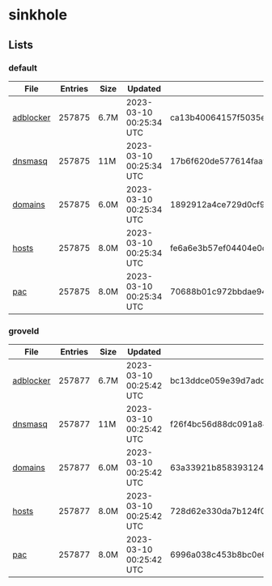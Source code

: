 # sinkhole

## Lists

### default

|File|Entries|Size|Updated|Hash|
|-|-|-|-|-|
|[adblocker](https://raw.githubusercontent.com/groveld/sinkhole/lists/default/adblocker.txt)|257875|6.7M|2023-03-10 00:25:34 UTC|ca13b40064157f5035ee05d70ff4952a8539643ec75956df295a1f3a8a40c48d|
|[dnsmasq](https://raw.githubusercontent.com/groveld/sinkhole/lists/default/dnsmasq.txt)|257875|11M|2023-03-10 00:25:34 UTC|17b6f620de577614faa970c4aa12de8710c39d9406ef8ac1ac924ded97f5d777|
|[domains](https://raw.githubusercontent.com/groveld/sinkhole/lists/default/domains.txt)|257875|6.0M|2023-03-10 00:25:34 UTC|1892912a4ce729d0cf9ebf17ff6fbc68f93c1d93805de6dc2cd802003dd20eb6|
|[hosts](https://raw.githubusercontent.com/groveld/sinkhole/lists/default/hosts.txt)|257875|8.0M|2023-03-10 00:25:34 UTC|fe6a6e3b57ef04404e0d2bc1133ff2e3224d3091fa5f9d026fe13784f3e8a1b9|
|[pac](https://raw.githubusercontent.com/groveld/sinkhole/lists/default/pac.txt)|257875|8.0M|2023-03-10 00:25:34 UTC|70688b01c972bbdae9413538a5775121c57148e45091c2950b5c50156b322dea|

### groveld

|File|Entries|Size|Updated|Hash|
|-|-|-|-|-|
|[adblocker](https://raw.githubusercontent.com/groveld/sinkhole/lists/groveld/adblocker.txt)|257877|6.7M|2023-03-10 00:25:42 UTC|bc13ddce059e39d7add2034526d08484a720a28efaa6533f30d4998e8d917ad6|
|[dnsmasq](https://raw.githubusercontent.com/groveld/sinkhole/lists/groveld/dnsmasq.txt)|257877|11M|2023-03-10 00:25:42 UTC|f26f4bc56d88dc091a84fc6024cd5b60ed47aef62cf1cb3002b0e977956e94b5|
|[domains](https://raw.githubusercontent.com/groveld/sinkhole/lists/groveld/domains.txt)|257877|6.0M|2023-03-10 00:25:42 UTC|63a33921b8583931249a6ef81aa7a7dc8f98de0259d14ef1a1b0c4165c055f57|
|[hosts](https://raw.githubusercontent.com/groveld/sinkhole/lists/groveld/hosts.txt)|257877|8.0M|2023-03-10 00:25:42 UTC|728d62e330da7b124f076e098e55410445a2b9da9a3dcd7bf6838b299a13a8e2|
|[pac](https://raw.githubusercontent.com/groveld/sinkhole/lists/groveld/pac.txt)|257877|8.0M|2023-03-10 00:25:42 UTC|6996a038c453b8bc0e6690b25a19a1f14533b05e5e8b333991fffc6a8ddd72fa|
